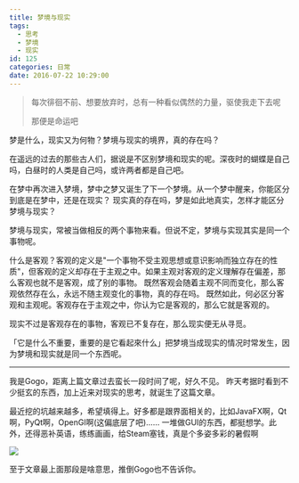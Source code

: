 ```yaml
---
title: 梦境与现实
tags:
  - 思考
  - 梦境
  - 现实
id: 125
categories: 日常
date: 2016-07-22 10:29:00
---
```


> 每次徘徊不前、想要放弃时，总有一种看似偶然的力量，驱使我走下去呢
> 
> 那便是命运吧

梦是什么，现实又为何物？梦境与现实的境界，真的存在吗？

在遥远的过去的那些古人们，据说是不区别梦境和现实的呢。深夜时的蝴蝶是自己吗，白昼时的人类是自己吗，或许两者都是自己吧。

在梦中再次进入梦境，梦中之梦又诞生了下一个梦境。从一个梦中醒来，你能区分到底是在梦中，还是在现实？
现实真的存在吗，梦是如此地真实，怎样才能区分梦境与现实？

梦境与现实，常被当做相反的两个事物来看。但说不定，梦境与实现其实是同一个事物呢。

什么是客观？客观的定义是"一个事物不受主观思想或意识影响而独立存在的性质"，但客观的定义却存在于主观之中。如果主观对客观的定义理解存在偏差，那么客观也就不是客观，成了别的事物。
既然客观会随着主观不同而变化，那么客观依然存在么，永远不随主观变化的事物，真的存在吗。
既然如此，何必区分客观和主观呢。客观存在于主观之中，你认为它是客观的，那么它就是客观的。

现实不过是客观存在的事物，客观已不复存在，那么现实便无从寻觅。

「它是什么不重要，重要的是它看起來什么」把梦境当成现实的情况时常发生，因为梦境和现实就是同一个东西呢。

* * *

我是Gogo，距离上篇文章过去蛮长一段时间了呢，好久不见。
昨天考据时看到不少挺玄的东西，加上近来对现实的思考，就诞生了这篇文章。

最近挖的坑越来越多，希望填得上。好多都是跟界面相关的，比如JavaFX啊，Qt啊，PyQt啊，OpenGl啊(这偏底层了吧)……
一堆做GUI的东西，都挺想学。此外，还得恶补英语，练练画画，给Steam塞钱，真是个多姿多彩的暑假啊

![](//static.gogo.moe/avatar/Flandre/08.jpg)

至于文章最上面那段是啥意思，推倒Gogo也不告诉你。